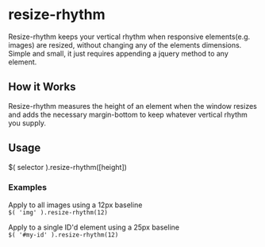 # resize-rhythm
Resize-rhythm keeps your vertical rhythm when responsive elements(e.g. images) are resized, without changing any of the elements dimensions. Simple and small, it just requires appending a jquery method to any element.

## How it Works
Resize-rhythm measures the height of an element when the window resizes and adds the necessary margin-bottom to keep whatever vertical rhythm you supply.

## Usage  

$( selector ).resize-rhythm([height])

### Examples
Apply to all images using a 12px baseline  
`$( 'img' ).resize-rhythm(12)`

Apply to a single ID'd element using a 25px baseline  
`$( '#my-id' ).resize-rhythm(12)`
